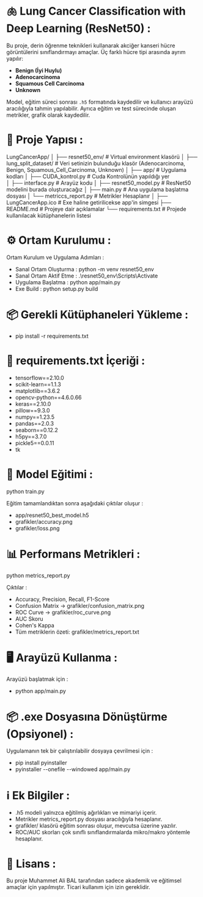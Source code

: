 # 🫁 Lung Cancer Classification with Deep Learning (ResNet50) :
Bu proje, derin öğrenme teknikleri kullanarak akciğer kanseri hücre görüntülerini sınıflandırmayı amaçlar. Üç farklı hücre tipi arasında ayrım yapılır:

- **Benign (İyi Huylu)**
- **Adenocarcinoma**
- **Squamous Cell Carcinoma**
- **Unknown**

Model, eğitim süreci sonrası `.h5` formatında kaydedilir ve kullanıcı arayüzü aracılığıyla tahmin yapılabilir. Ayrıca eğitim ve test sürecinde oluşan metrikler, grafik olarak kaydedilir.

# 📁 Proje Yapısı :
LungCancerApp/
│
├── resnet50_env/              # Virtual environment klasörü
│
├── lung_split_dataset/        # Veri setinizin bulunduğu klasör (Adenocarcinoma, Benign, Squamous_Cell_Carcinoma, Unknown)
│
├── app/                       # Uygulama kodları
│   ├── CUDA_kontrol.py		   # Cuda Kontrolünün yapıldığı yer	   
│   ├── interface.py           # Arayüz kodu
│   ├── resnet50_model.py      # ResNet50 modelini burada oluşturacağız
│   ├── main.py                # Ana uygulama başlatma dosyası
│   └── metriccs_report.py     # Metrikler Hesaplanır
│
├── LungCancerApp.ico          # Exe haline getirilicekse app'in simgesi
├── README.md                  # Projeye dair açıklamalar
└── requirements.txt           # Projede kullanılacak kütüphanelerin listesi 

# ⚙️ Ortam Kurulumu :
Ortam Kurulum ve Uygulama Adımları :
- Sanal Ortam Oluşturma : python -m venv resnet50_env
- Sanal Ortam Aktif Etme : .\resnet50_env\Scripts\Activate
- Uygulama Başlatma : python app/main.py
- Exe Build : python setup.py build

# 📦 Gerekli Kütüphaneleri Yükleme :
- pip install -r requirements.txt

# 📄 requirements.txt İçeriği :
- tensorflow==2.10.0
- scikit-learn==1.1.3
- matplotlib==3.6.2
- opencv-python==4.6.0.66
- keras==2.10.0
- pillow==9.3.0
- numpy==1.23.5
- pandas==2.0.3
- seaborn==0.12.2
- h5py==3.7.0
- pickle5==0.0.11
- tk

# 🧠 Model Eğitimi :
python train.py

Eğitim tamamlandıktan sonra aşağıdaki çıktılar oluşur :
- app/resnet50_best_model.h5
- grafikler/accuracy.png
- grafikler/loss.png

# 📊 Performans Metrikleri :
python metrics_report.py

Çıktılar :
- Accuracy, Precision, Recall, F1-Score
- Confusion Matrix → grafikler/confusion_matrix.png
- ROC Curve → grafikler/roc_curve.png
- AUC Skoru
- Cohen's Kappa
- Tüm metriklerin özeti: grafikler/metrics_report.txt

# 🖥️ Arayüzü Kullanma :
Arayüzü başlatmak için :
- python app/main.py

# 📦 .exe Dosyasına Dönüştürme (Opsiyonel) :
Uygulamanın tek bir çalıştırılabilir dosyaya çevrilmesi için :
- pip install pyinstaller
- pyinstaller --onefile --windowed app/main.py

# ℹ️ Ek Bilgiler :
- .h5 modeli yalnızca eğitilmiş ağırlıkları ve mimariyi içerir.
- Metrikler metrics_report.py dosyası aracılığıyla hesaplanır.
- grafikler/ klasörü eğitim sonrası oluşur, mevcutsa üzerine yazılır.
- ROC/AUC skorları çok sınıflı sınıflandırmalarda mikro/makro yöntemle hesaplanır.

# 📜 Lisans :
Bu proje Muhammet Ali BAL tarafından sadece akademik ve eğitimsel amaçlar için yapılmıştır. Ticari kullanım için izin gereklidir.